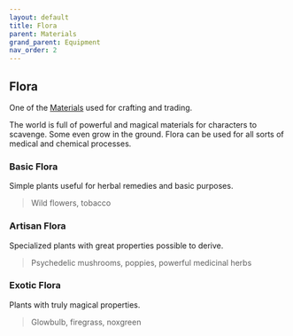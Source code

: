 ```yaml
---
layout: default
title: Flora
parent: Materials
grand_parent: Equipment
nav_order: 2
---
```

## Flora
One of the [Materials](Materials) used for crafting and trading.

The world is full of powerful and magical materials for characters to scavenge. Some even grow in the ground. Flora can be used for all sorts of medical and chemical processes.

### Basic Flora
Simple plants useful for herbal remedies and basic purposes.

> Wild flowers, tobacco

### Artisan Flora
Specialized plants with great properties possible to derive.

> Psychedelic mushrooms, poppies, powerful medicinal herbs

### Exotic Flora
Plants with truly magical properties.

> Glowbulb, firegrass, noxgreen